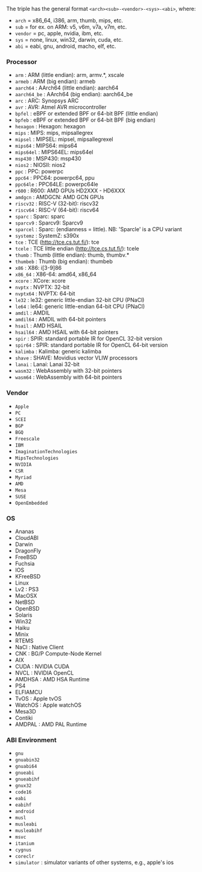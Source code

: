 The triple has the general format `<arch><sub>-<vendor>-<sys>-<abi>`, where:
- `arch` = x86_64, i386, arm, thumb, mips, etc.
- `sub` = for ex. on ARM: v5, v6m, v7a, v7m, etc.
- `vendor` = pc, apple, nvidia, ibm, etc.
- `sys` = none, linux, win32, darwin, cuda, etc.
- `abi` = eabi, gnu, android, macho, elf, etc.

### Processor

- `arm`            : ARM (little endian): arm, armv.*, xscale
- `armeb`          : ARM (big endian): armeb
- `aarch64`        : AArch64 (little endian): aarch64
- `aarch64_be`     : AArch64 (big endian): aarch64_be
- `arc`            : ARC: Synopsys ARC
- `avr`            : AVR: Atmel AVR microcontroller
- `bpfel`          : eBPF or extended BPF or 64-bit BPF (little endian)
- `bpfeb`          : eBPF or extended BPF or 64-bit BPF (big endian)
- `hexagon`        : Hexagon: hexagon
- `mips`           : MIPS: mips, mipsallegrex
- `mipsel`         : MIPSEL: mipsel, mipsallegrexel
- `mips64`         : MIPS64: mips64
- `mips64el`       : MIPS64EL: mips64el
- `msp430`         : MSP430: msp430
- `nios2`          : NIOSII: nios2
- `ppc`            : PPC: powerpc
- `ppc64`          : PPC64: powerpc64, ppu
- `ppc64le`        : PPC64LE: powerpc64le
- `r600`           : R600: AMD GPUs HD2XXX - HD6XXX
- `amdgcn`         : AMDGCN: AMD GCN GPUs
- `riscv32`        : RISC-V (32-bit): riscv32
- `riscv64`        : RISC-V (64-bit): riscv64
- `sparc`          : Sparc: sparc
- `sparcv9`        : Sparcv9: Sparcv9
- `sparcel`        : Sparc: (endianness = little). NB: 'Sparcle' is a CPU variant
- `systemz`        : SystemZ: s390x
- `tce`            : TCE (http://tce.cs.tut.fi/): tce
- `tcele`          : TCE little endian (http://tce.cs.tut.fi/): tcele
- `thumb`          : Thumb (little endian): thumb, thumbv.*
- `thumbeb`        : Thumb (big endian): thumbeb
- `x86`            : X86: i[3-9]86
- `x86_64`         : X86-64: amd64, x86_64
- `xcore`          : XCore: xcore
- `nvptx`          : NVPTX: 32-bit
- `nvptx64`        : NVPTX: 64-bit
- `le32`           : le32: generic little-endian 32-bit CPU (PNaCl)
- `le64`           : le64: generic little-endian 64-bit CPU (PNaCl)
- `amdil`          : AMDIL
- `amdil64`        : AMDIL with 64-bit pointers
- `hsail`          : AMD HSAIL
- `hsail64`        : AMD HSAIL with 64-bit pointers
- `spir`           : SPIR: standard portable IR for OpenCL 32-bit version
- `spir64`         : SPIR: standard portable IR for OpenCL 64-bit version
- `kalimba`        : Kalimba: generic kalimba
- `shave`          : SHAVE: Movidius vector VLIW processors
- `lanai`          : Lanai: Lanai 32-bit
- `wasm32`         : WebAssembly with 32-bit pointers
- `wasm64`         : WebAssembly with 64-bit pointers

### Vendor

- `Apple`
- `PC`
- `SCEI`
- `BGP`
- `BGQ`
- `Freescale`
- `IBM`
- `ImaginationTechnologies`
- `MipsTechnologies`
- `NVIDIA`
- `CSR`
- `Myriad`
- `AMD`
- `Mesa`
- `SUSE`
- `OpenEmbedded`

### OS

- Ananas
- CloudABI
- Darwin
- DragonFly
- FreeBSD
- Fuchsia
- IOS
- KFreeBSD
- Linux
- Lv2        : PS3
- MacOSX
- NetBSD
- OpenBSD
- Solaris
- Win32
- Haiku
- Minix
- RTEMS
- NaCl       : Native Client
- CNK        : BG/P Compute-Node Kernel
- AIX
- CUDA       : NVIDIA CUDA
- NVCL       : NVIDIA OpenCL
- AMDHSA     : AMD HSA Runtime
- PS4
- ELFIAMCU
- TvOS       : Apple tvOS
- WatchOS    : Apple watchOS
- Mesa3D
- Contiki
- AMDPAL     : AMD PAL Runtime

### ABI Environment

- `gnu`
- `gnuabin32`
- `gnuabi64`
- `gnueabi`
- `gnueabihf`
- `gnux32`
- `code16`
- `eabi`
- `eabihf`
- `android`
- `musl`
- `musleabi`
- `musleabihf`
- `msvc`
- `itanium`
- `cygnus`
- `coreclr`
- `simulator` : simulator variants of other systems, e.g., apple's ios

